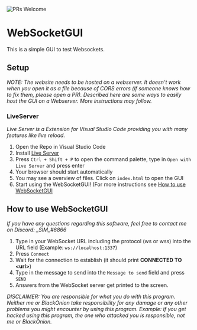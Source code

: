 ![PRs Welcome](https://img.shields.io/badge/PRs-very%20welcome-brightgreen.svg)
# WebSocketGUI
This is a simple GUI to test Websockets.

## Setup
_NOTE: The website needs to be hosted on a webserver. It doesn't work when you open it as a file because of CORS errors (if someone knows how to fix them, please open a PR). Described here are some ways to easily host the GUI on a Webserver. More instructions may follow._
### LiveServer
_Live Server is a Extension for Visual Studio Code providing you with many features like live reload._
1. Open the Repo in Visual Studio Code
2. Install [Live Server](https://marketplace.visualstudio.com/items?itemName=ritwickdey.LiveServer)
3. Press `Ctrl + Shift + P` to open the command palette, type in `Open with Live Server` and press enter
4. Your browser should start automatically
5. You may see a overview of files. Click on `index.html` to open the GUI
6. Start using the WebSocketGUI! (For more instructions see [How to use WebSocketGUI](#how-to-use-websocketgui)

## How to use WebSocketGUI
_If you have any questions regarding this software, feel free to contact me on Discord: \_SIM\_#6866_
1. Type in your WebSocket URL including the protocol (ws or wss) into the URL field (Example: `ws://localhost:1337`)
2. Press `Connect`
3. Wait for the connection to establish (it should print **CONNECTED TO \<url\>**)
4. Type in the message to send into the `Message to send` field and press `SEND`
5. Answers from the WebSocket server get printed to the screen.

_DISCLAIMER: You are responsible for what you do with this program. Neither me or BlackOnion take responsibility for any damage or any other problems you might encounter by using this program. Example: if you get hacked using this program, the one who attacked you is responsible, not me or BlackOnion._